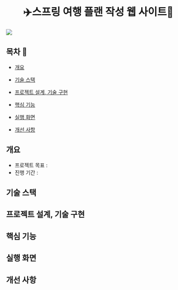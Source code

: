<h1 align="center"><b>✈️스프링 여행 플랜 작성 웹 사이트🚢</b></h1>
<img src="https://github.com/Leehyob/SpringProject/assets/157094625/cb71c84d-691a-44c6-ad14-49d0eb3dcd3e">


## 목차 🚩
- [개요](https://github.com/Leehyob/SpringProject.git/#-개요)
  
- [기술 스택](https://github.com/Leehyob/SpringProject.git/#-기술-스택)
  
- [프로젝트 설계, 기술 구현](https://github.com/Leehyob/SpringProject.git/#-프로젝트-설계,-기술-구현)
  
- [핵심 기능](https://github.com/Leehyob/SpringProject.git/#-핵심-기능)
  
- [실행 화면](https://github.com/Leehyob/SpringProject.git/#-실행-화면)
  
- [개선 사항](https://github.com/Leehyob/SpringProject.git/#-개선-사항)
  

  
## 개요
- 프로젝트 목표 : 
- 진행 기간 :
  
## 기술 스택
## 프로젝트 설계, 기술 구현
## 핵심 기능
## 실행 화면
## 개선 사항
